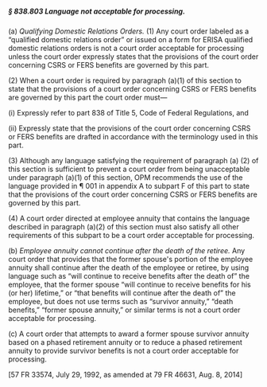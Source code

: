 ##### § 838.803 Language not acceptable for processing. #####

(a) *Qualifying Domestic Relations Orders.* (1) Any court order labeled as a “qualified domestic relations order” or issued on a form for ERISA qualified domestic relations orders is not a court order acceptable for processing unless the court order expressly states that the provisions of the court order concerning CSRS or FERS benefits are governed by this part.

(2) When a court order is required by paragraph (a)(1) of this section to state that the provisions of a court order concerning CSRS or FERS benefits are governed by this part the court order must—

(i) Expressly refer to part 838 of Title 5, Code of Federal Regulations, and

(ii) Expressly state that the provisions of the court order concerning CSRS or FERS benefits are drafted in accordance with the terminology used in this part.

(3) Although any language satisfying the requirement of paragraph (a) (2) of this section is sufficient to prevent a court order from being unacceptable under paragraph (a)(1) of this section, OPM recommends the use of the language provided in ¶ 001 in appendix A to subpart F of this part to state that the provisions of the court order concerning CSRS or FERS benefits are governed by this part.

(4) A court order directed at employee annuity that contains the language described in paragraph (a)(2) of this section must also satisfy all other requirements of this subpart to be a court order acceptable for processing.

(b) *Employee annuity cannot continue after the death of the retiree.* Any court order that provides that the former spouse's portion of the employee annuity shall continue after the death of the employee or retiree, by using language such as “will continue to receive benefits after the death of” the employee, that the former spouse “will continue to receive benefits for his (or her) lifetime,” or “that benefits will continue after the death of” the employee, but does not use terms such as “survivor annuity,” “death benefits,” “former spouse annuity,” or similar terms is not a court order acceptable for processing.

(c) A court order that attempts to award a former spouse survivor annuity based on a phased retirement annuity or to reduce a phased retirement annuity to provide survivor benefits is not a court order acceptable for processing.

[57 FR 33574, July 29, 1992, as amended at 79 FR 46631, Aug. 8, 2014]